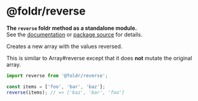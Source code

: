 # @foldr/reverse

**The `reverse` foldr method as a standalone module.**    
See the [documentation](http://foldr.com/0.0.0/reverse) or [package source](https:/github.com/CloudVessel/foldr/blob/master/packages/categories/reverse/src/index.js) for details.

Creates a new array with the values reversed.

This is similar to Array#reverse except that it does **not** mutate the original array.

```js
import reverse from '@foldr/reverse';

const items = ['foo', 'bar', 'baz'];
reverse(items); // => ['baz', 'bar', 'foo']
```
